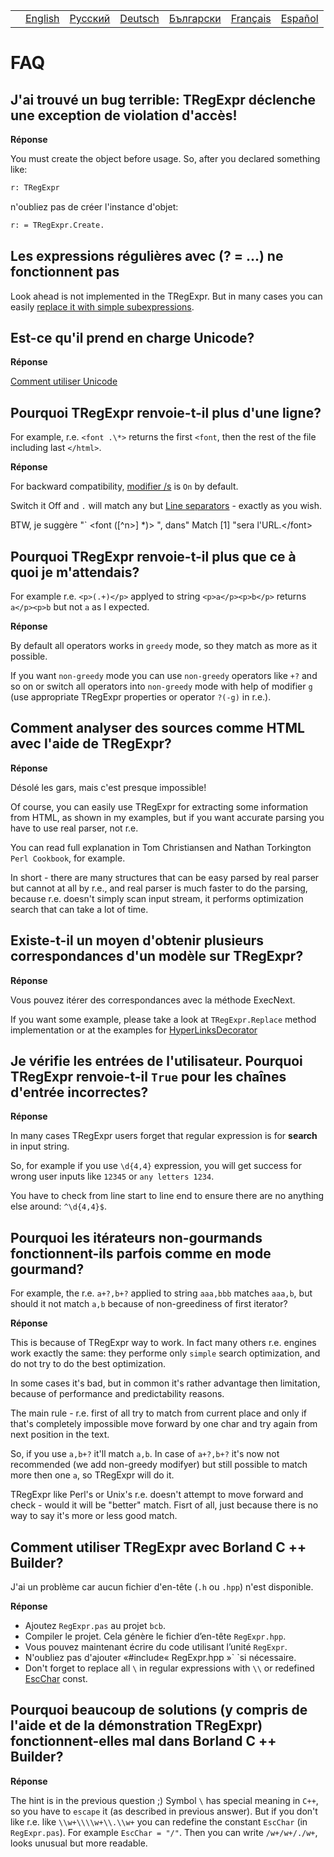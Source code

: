 |     |         |                                                              |                                                              |                                                                |                                                               |                                                              |
|-----|---------|--------------------------------------------------------------|--------------------------------------------------------------|----------------------------------------------------------------|---------------------------------------------------------------|--------------------------------------------------------------|
|     | [English](https://regex.sorokin.engineer/faq/) | [Русский](https://regex.sorokin.engineer/ru/faq/) | [Deutsch](https://regex.sorokin.engineer/de/faq/) | [Български](https://regex.sorokin.engineer/bg/faq/) | [Français](https://regex.sorokin.engineer/fr/faq/) | [Español](https://regex.sorokin.engineer/es/faq/) |

# FAQ

## J&#39;ai trouvé un bug terrible: TRegExpr déclenche une exception de violation d&#39;accès!

**Réponse**

You must create the object before usage. So, after you declared
something like:

``` pascal
r: TRegExpr
```

n&#39;oubliez pas de créer l&#39;instance d&#39;objet:

``` pascal
r: = TRegExpr.Create. 
```

## Les expressions régulières avec (? = ...) ne fonctionnent pas

Look ahead is not implemented in the TRegExpr. But in many cases you can
easily [replace it with simple
subexpressions](../regular_expressions/#lookahead).

## Est-ce qu&#39;il prend en charge Unicode?

**Réponse**

[Comment utiliser Unicode](../tregexpr/#unicode)

## Pourquoi TRegExpr renvoie-t-il plus d&#39;une ligne?

For example, r.e. `<font .\*>` returns the first `<font`, then the rest
of the file including last `</html>`.

**Réponse**

For backward compatibility, [modifier
/s](../regular_expressions/#modifier_s) is `On` by default.

Switch it Off and `.` will match any but [Line
separators](../regular_expressions/#syntax_line_separators) - exactly
as you wish.

BTW, je suggère &quot;\` \<font (\[^n\>\] \*)&gt; &quot;, dans&quot;
Match \[1\] &quot;sera l&#39;URL.\</font\>

## Pourquoi TRegExpr renvoie-t-il plus que ce à quoi je m&#39;attendais?

For example r.e. `<p>(.+)</p>` applyed to string `<p>a</p><p>b</p>`
returns `a</p><p>b` but not `a` as I expected.

**Réponse**

By default all operators works in `greedy` mode, so they match as more
as it possible.

If you want `non-greedy` mode you can use `non-greedy` operators like
`+?` and so on or switch all operators into `non-greedy` mode with help
of modifier `g` (use appropriate TRegExpr properties or operator `?(-g)`
in r.e.).

## Comment analyser des sources comme HTML avec l&#39;aide de TRegExpr?

**Réponse**

Désolé les gars, mais c&#39;est presque impossible!

Of course, you can easily use TRegExpr for extracting some information
from HTML, as shown in my examples, but if you want accurate parsing you
have to use real parser, not r.e.

You can read full explanation in Tom Christiansen and Nathan Torkington
`Perl Cookbook`, for example.

In short - there are many structures that can be easy parsed by real
parser but cannot at all by r.e., and real parser is much faster to do
the parsing, because r.e. doesn't simply scan input stream, it performs
optimization search that can take a lot of time.

## Existe-t-il un moyen d&#39;obtenir plusieurs correspondances d&#39;un modèle sur TRegExpr?

**Réponse**

Vous pouvez itérer des correspondances avec la méthode ExecNext.

If you want some example, please take a look at `TRegExpr.Replace`
method implementation or at the examples for
[HyperLinksDecorator](../demos/)

## Je vérifie les entrées de l&#39;utilisateur. Pourquoi TRegExpr renvoie-t-il `True` pour les chaînes d&#39;entrée incorrectes?

**Réponse**

In many cases TRegExpr users forget that regular expression is for
**search** in input string.

So, for example if you use `\d{4,4}` expression, you will get success
for wrong user inputs like `12345` or `any letters 1234`.

You have to check from line start to line end to ensure there are no
anything else around: `^\d{4,4}$`.

<a name="nongreedyoptimization"></a>

## Pourquoi les itérateurs non-gourmands fonctionnent-ils parfois comme en mode gourmand?

For example, the r.e. `a+?,b+?` applied to string `aaa,bbb` matches
`aaa,b`, but should it not match `a,b` because of non-greediness of
first iterator?

**Réponse**

This is because of TRegExpr way to work. In fact many others r.e.
engines work exactly the same: they performe only `simple` search
optimization, and do not try to do the best optimization.

In some cases it's bad, but in common it's rather advantage then
limitation, because of performance and predictability reasons.

The main rule - r.e. first of all try to match from current place and
only if that's completely impossible move forward by one char and try
again from next position in the text.

So, if you use `a,b+?` it'll match `a,b`. In case of `a+?,b+?` it's now
not recommended (we add non-greedy modifyer) but still possible to match
more then one `a`, so TRegExpr will do it.

TRegExpr like Perl's or Unix's r.e. doesn't attempt to move forward and
check - would it will be "better" match. Fisrt of all, just because
there is no way to say it's more or less good match.

## Comment utiliser TRegExpr avec Borland C ++ Builder?

J&#39;ai un problème car aucun fichier d&#39;en-tête (`.h` ou `.hpp`)
n&#39;est disponible.

**Réponse**

- Ajoutez `RegExpr.pas` au projet `bcb`.
- Compiler le projet. Cela génère le fichier d’en-tête `RegExpr.hpp`.
- Vous pouvez maintenant écrire du code utilisant l’unité `RegExpr`.
- N&#39;oubliez pas d&#39;ajouter «#include« RegExpr.hpp »\` \`si
  nécessaire.
- Don't forget to replace all `\` in regular expressions with `\\` or
  redefined [EscChar](../tregexpr/#escchar) const.

## Pourquoi beaucoup de solutions (y compris de l&#39;aide et de la démonstration TRegExpr) fonctionnent-elles mal dans Borland C ++ Builder?

**Réponse**

The hint is in the previous question ;) Symbol `\` has special meaning
in `C++`, so you have to `escape` it (as described in previous answer).
But if you don't like r.e. like `\\w+\\\\w+\\.\\w+` you can redefine the
constant `EscChar` (in `RegExpr.pas`). For example `EscChar = "/"`. Then
you can write `/w+/w+/./w+`, looks unusual but more readable.
